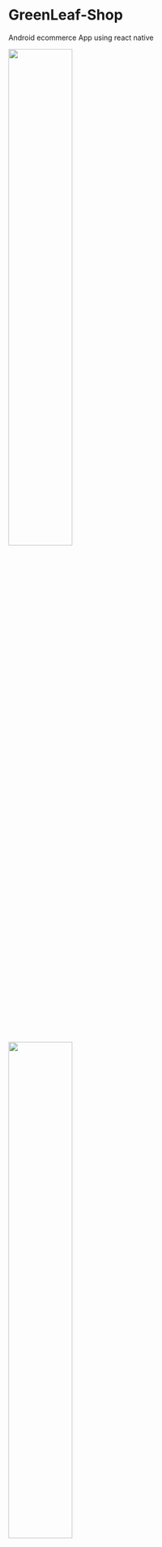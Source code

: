 # GreenLeaf-Shop
Android ecommerce App using react native



<img src="https://user-images.githubusercontent.com/50916200/202895624-dfaf1622-09bd-46a0-b051-34c9ae4a42c5.jpg" width="50%" />
<img src="https://user-images.githubusercontent.com/50916200/202895637-ba20ca39-987a-4463-9b3e-bc50a2fbc634.jpg" width="50%" />
<img src="https://user-images.githubusercontent.com/50916200/202895641-af28da39-fe7d-4fe6-844d-fd9c934df437.jpg" width="50%" />
<img src="https://user-images.githubusercontent.com/50916200/202913207-2040e9b2-7e14-4f7a-a467-0a9799a75c79.jpg" width="50%" />
